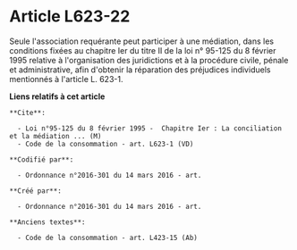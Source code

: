 # Article L623-22

Seule l'association requérante peut participer à une médiation, dans les conditions fixées au chapitre Ier du titre II de la
loi n° 95-125 du 8 février 1995 relative à l'organisation des juridictions et à la procédure civile, pénale et
administrative, afin d'obtenir la réparation des préjudices individuels mentionnés à l'article L. 623-1.

**Liens relatifs à cet article**

	**Cite**:

	  - Loi n°95-125 du 8 février 1995 -  Chapitre Ier : La conciliation et la médiation ... (M)
	  - Code de la consommation - art. L623-1 (VD)

	**Codifié par**:

	  - Ordonnance n°2016-301 du 14 mars 2016 - art.

	**Créé par**:

	  - Ordonnance n°2016-301 du 14 mars 2016 - art.

	**Anciens textes**:

	  - Code de la consommation - art. L423-15 (Ab)
